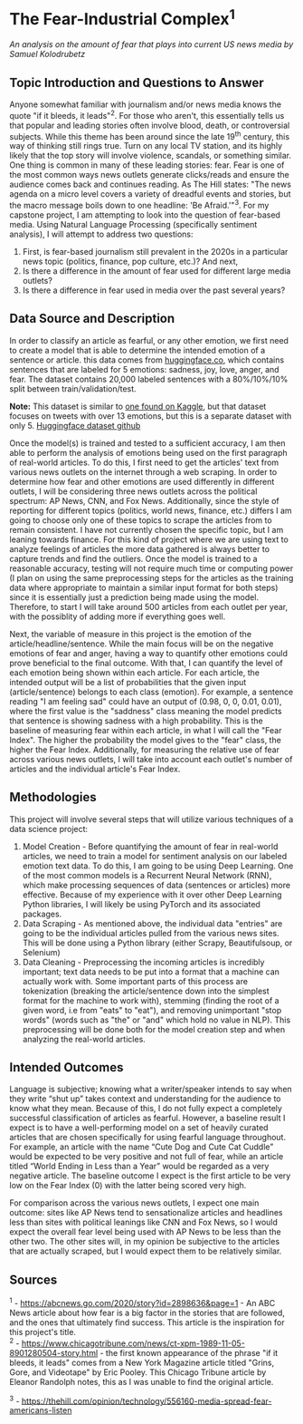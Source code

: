# The Fear-Industrial Complex<sup>1</sup>
*An analysis on the amount of fear that plays into current US news media by Samuel Kolodrubetz*

## Topic Introduction and Questions to Answer

Anyone somewhat familiar with journalism and/or news media knows the quote "if it bleeds, it leads"<sup>2</sup>. For those who aren't, this essentially tells us that popular and leading stories often involve blood, death, or controversial subjects. While this theme has been around since the late 19<sup>th</sup> century, this way of thinking still rings true. Turn on any local TV station, and its highly likely that the top story will involve violence, scandals, or something similar. One thing is common in many of these leading stories: fear. Fear is one of the most common ways news outlets generate clicks/reads and ensure the audience comes back and continues reading. As The Hill states: "The news agenda on a micro level covers a variety of dreadful events and stories, but the macro message boils down to one headline: 'Be Afraid.'"<sup>3</sup>. For my capstone project, I am attempting to look into the question of fear-based media. Using Natural Language Processing (specifically sentiment analysis), I will attempt to address two questions: 

1. First, is fear-based journalism still prevalent in the 2020s in a particular news topic (politics, finance, pop culture, etc.)? And next, 
2. Is there a difference in the amount of fear used for different large media outlets? 
3. Is there a difference in fear used in media over the past several years?

## Data Source and Description

In order to classify an article as fearful, or any other emotion, we first need to create a model that is able to determine the intended emotion of a sentence or article. this data comes from [huggingface.co](https://huggingface.co/datasets/emotion), which contains sentences that are labeled for 5 emotions: sadness, joy, love, anger, and fear. The dataset contains 20,000 labeled sentences with a 80%/10%/10% split between train/validation/test. 

**Note:** This dataset is similar to [one found on Kaggle](https://www.kaggle.com/pashupatigupta/emotion-detection-from-text), but that dataset focuses on tweets with over 13 emotions, but this is a separate dataset with only 5. [Huggingface dataset github](https://github.com/dair-ai/emotion_dataset)

Once the model(s) is trained and tested to a sufficient accuracy, I am then able to perform the analysis of emotions being used on the first paragraph of real-world articles. To do this, I first need to get the articles' text from various news outlets on the internet through a web scraping. In order to determine how fear and other emotions are used differently in different outlets, I will be considering three news outlets across the political spectrum: AP News, CNN, and Fox News. Additionally, since the style of reporting for different topics (politics, world news, finance, etc.) differs I am going to choose only one of these topics to scrape the articles from to remain consistent. I have not currently chosen the specific topic, but I am leaning towards finance. For this kind of project where we are using text to analyze feelings of articles the more data gathered is always better to capture trends and find the outliers. Once the model is trained to a reasonable accuracy, testing will not require much time or computing power (I plan on using the same preprocessing steps for the articles as the training data where appropriate to maintain a similar input format for both steps) since it is essentially just a prediction being made using the model. Therefore, to start I will take around 500 articles from each outlet per year, with the possiblity of adding more if everything goes well. 

Next, the variable of measure in this project is the emotion of the article/headline/sentence. While the main focus will be on the negative emotions of fear and anger, having a way to quantify other emotions could prove beneficial to the final outcome. With that, I can quantify the level of each emotion being shown within each article. For each article, the intended output will be a list of probabilities that the given input (article/sentence) belongs to each class (emotion). For example, a sentence reading "I am feeling sad" could have an output of (0.98, 0, 0, 0.01, 0.01), where the first value is the "saddness" class meaning the model predicts that sentence is showing sadness with a high probability. This is the baseline of measuring fear within each article, in what I will call the "Fear Index". The higher the probability the model gives to the "fear" class, the higher the Fear Index. Additionally, for measuring the relative use of fear across various news outlets, I will take into account each outlet's number of articles and the individual article's Fear Index. 

## Methodologies

This project will involve several steps that will utilize various techniques of a data science project:

1. Model Creation - Before quantifying the amount of fear in real-world articles, we need to train a model for sentiment analysis on our labeled emotion text data. To do this, I am going to be using Deep Learning. One of the most common models is a Recurrent Neural Network (RNN), which make processing sequences of data (sentences or articles) more effective. Because of my experience with it over other Deep Learning Python libraries, I will likely be using PyTorch and its associated packages. 
2. Data Scraping - As mentioned above, the individual data "entries" are going to be the individual articles pulled from the various news sites. This will be done using a Python library (either Scrapy, Beautifulsoup, or Selenium)
3. Data Cleaning - Preprocessing the incoming articles is incredibly important; text data needs to be put into a format that a machine can actually work with. Some important parts of this process are tokenization (breaking the article/sentence down into the simplest format for the machine to work with), stemming (finding the root of a given word, i.e from "eats" to "eat"), and removing unimportant "stop words" (words such as "the" or "and" which hold no value in NLP). This preprocessing will be done both for the model creation step and when analyzing the real-world articles.  

## Intended Outcomes

Language is subjective; knowing what a writer/speaker intends to say when they write “shut up” takes context and understanding for the audience to know what they mean. Because of this, I do not fully expect a completely successful classification of articles as fearful. However, a baseline result I expect is to have a well-performing model on a set of heavily curated articles that are chosen specifically for using fearful language throughout. For example, an article with the name “Cute Dog and Cute Cat Cuddle” would be expected to be very positive and not full of fear, while an article titled “World Ending in Less than a Year” would be regarded as a very negative article. The baseline outcome I expect is the first article to be very low on the Fear Index (0) with the latter being scored very high. 

For comparison across the various news outlets, I expect one main outcome: sites like AP News tend to sensationalize articles and headlines less than sites with political leanings like CNN and Fox News, so I would expect the overall fear level being used with AP News to be less than the other two. The other sites will, in my opinion be subjective to the articles that are actually scraped, but I would expect them to be relatively similar.


## Sources
<sup>1</sup> - https://abcnews.go.com/2020/story?id=2898636&page=1 - An ABC News article about how fear is a big factor in the stories that are followed, and the ones that ultimately find success. This article is the inspiration for this project's title.  
<sup>2</sup> - https://www.chicagotribune.com/news/ct-xpm-1989-11-05-8901280504-story.html - the first known appearance of the phrase "if it bleeds, it leads" comes from a New York Magazine article titled "Grins, Gore, and Videotape" by Eric Pooley. This Chicago Tribune article by Eleanor Randolph notes, this as I was unable to find the original article.

<sup>3</sup> - https://thehill.com/opinion/technology/556160-media-spread-fear-americans-listen


